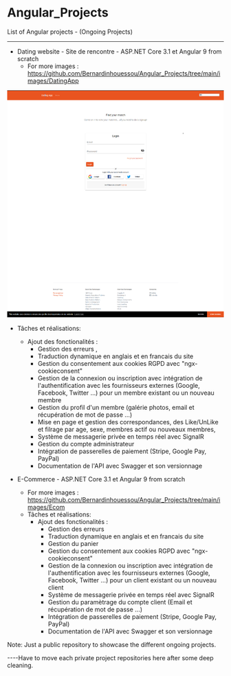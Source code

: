 # Angular_Projects
List of Angular projects - (Ongoing Projects)
<hr>

* Dating website - Site de rencontre - ASP.NET Core 3.1 et Angular 9 from scratch
   * For more images : https://github.com/Bernardinhouessou/Angular_Projects/tree/main/images/DatingApp
 
 ![image](https://github.com/Bernardinhouessou/Angular_Projects/blob/main/images/DatingApp/HomePage_CookieConsent_RGPD.PNG)
 
   * Tâches et réalisations:
     * Ajout des fonctionalités : 
        * Gestion des erreurs , 
        * Traduction dynamique en anglais et en francais du site
        * Gestion du consentement aux cookies RGPD avec "ngx-cookieconsent"
        * Gestion de la connexion ou inscription avec intégration de l'authentification avec les fournisseurs externes (Google, Facebook, Twitter …) pour un membre existant ou un  nouveau membre    
        * Gestion du profil d'un membre (galérie photos, email et récupération de mot de passe …)
        * Mise en page et gestion des correspondances, des Like/UnLike et filrage par age, sexe, membres actif ou nouveaux membres,  
        * Système de messagerie privée en temps réel avec SignalR
        * Gestion du compte administrateur
        * Intégration de passerelles de paiement (Stripe, Google Pay, PayPal)
        * Documentation de l'API avec Swagger et son versionnage


* E-Commerce - ASP.NET Core 3.1 et Angular 9 from scratch
   * For more images : https://github.com/Bernardinhouessou/Angular_Projects/tree/main/images/Ecom
   * Tâches et réalisations:
     * Ajout des fonctionalités : 
        * Gestion des erreurs
        * Traduction dynamique en anglais et en francais du site
        * Gestion du panier
        * Gestion du consentement aux cookies RGPD avec "ngx-cookieconsent"
        * Gestion de la connexion ou inscription avec intégration de l'authentification avec les fournisseurs externes (Google, Facebook, Twitter …) pour un client existant ou un  nouveau client    
        * Système de messagerie privée en temps réel avec SignalR
        * Gestion du paramètrage du compte client (Email et récupération de mot de passe  ...)
        * Intégration de passerelles de paiement (Stripe, Google Pay, PayPal)
        * Documentation de l'API  avec Swagger et son versionnage 

Note: Just a public repository to showcase the different ongoing projects.

----Have to move each private project repositories here after some deep cleaning.  
